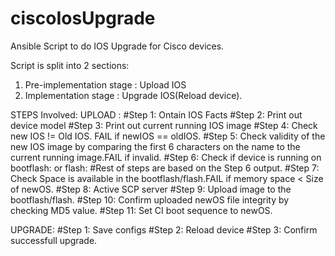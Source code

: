 # ciscoIosUpgrade
Ansible Script to do IOS Upgrade for Cisco devices.

Script is split into 2 sections:
1) Pre-implementation stage : Upload IOS 
2) Implementation stage : Upgrade IOS(Reload device).

STEPS Involved:
UPLOAD :
#Step 1: Ontain IOS Facts
#Step 2: Print out device model
#Step 3: Print out current running IOS image
#Step 4: Check new IOS != Old IOS. FAIL if newIOS == oldIOS.
#Step 5: Check validity of the new IOS image by comparing the first 6 characters on the name to the current running image.FAIL if invalid.
#Step 6: Check if device is running on bootflash: or flash:
#Rest of steps are based on the Step 6 output.
#Step 7: Check Space is available in the bootflash/flash.FAIL if memory space < Size of newOS.
#Step 8: Active SCP server
#Step 9: Upload image to the bootflash/flash.
#Step 10: Confirm uploaded newOS file integrity by checking MD5 value.
#Step 11: Set CI boot sequence to newOS.

UPGRADE:
#Step 1: Save configs
#Step 2: Reload device
#Step 3: Confirm successfull upgrade.

